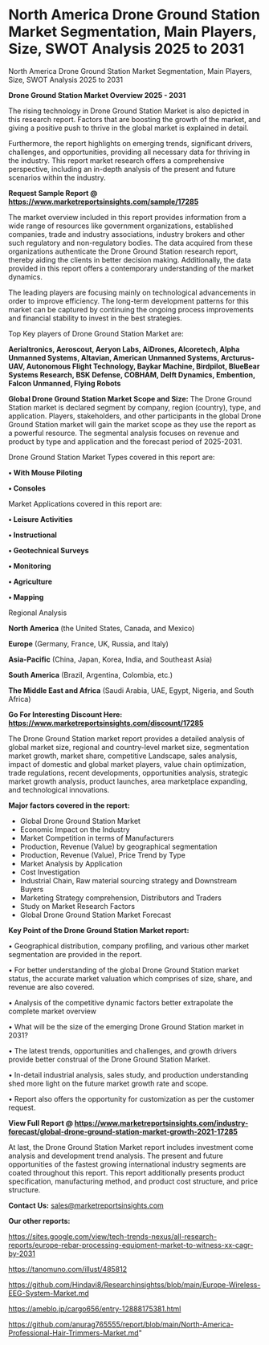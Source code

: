 # North America Drone Ground Station Market Segmentation, Main Players, Size, SWOT Analysis 2025 to 2031
 North America Drone Ground Station Market Segmentation, Main Players, Size, SWOT Analysis 2025 to 2031

<Strong> Drone Ground Station Market Overview 2025 - 2031</strong>

The rising technology in Drone Ground Station Market is also depicted in this research report. Factors that are boosting the growth of the market, and giving a positive push to thrive in the global market is explained in detail.

Furthermore, the report highlights on emerging trends, significant drivers, challenges, and opportunities, providing all necessary data for thriving in the industry. This report market research offers a comprehensive perspective, including an in-depth analysis of the present and future scenarios within the industry.

<strong>Request Sample Report @ <a href=https://www.marketreportsinsights.com/sample/17285>https://www.marketreportsinsights.com/sample/17285</a></strong>

The market overview included in this report provides information from a wide range of resources like government organizations, established companies, trade and industry associations, industry brokers and other such regulatory and non-regulatory bodies. The data acquired from these organizations authenticate the Drone Ground Station research report, thereby aiding the clients in better decision making. Additionally, the data provided in this report offers a contemporary understanding of the market dynamics.

The leading players are focusing mainly on technological advancements in order to improve efficiency. The long-term development patterns for this market can be captured by continuing the ongoing process improvements and financial stability to invest in the best strategies.

Top Key players of Drone Ground Station Market are:

<strong>Aerialtronics, Aeroscout, Aeryon Labs, AiDrones, Alcoretech, Alpha Unmanned Systems, Altavian, American Unmanned Systems, Arcturus-UAV, Autonomous Flight Technology, Baykar Machine, Birdpilot, BlueBear Systems Research, BSK Defense, COBHAM, Delft Dynamics, Embention, Falcon Unmanned, Flying Robots</strong>

<strong><b>Global Drone Ground Station Market Scope and Size:</b></strong>
The Drone Ground Station market is declared segment by company, region (country), type, and application. Players, stakeholders, and other participants in the global Drone Ground Station market will gain the market scope as they use the report as a powerful resource. The segmental analysis focuses on revenue and product by type and application and the forecast period of 2025-2031.

Drone Ground Station Market Types covered in this report are:

<strong>• With Mouse Piloting

• Consoles</strong>

Market Applications covered in this report are:

<strong>• Leisure Activities

• Instructional

• Geotechnical Surveys

• Monitoring

• Agriculture

• Mapping</strong> 

Regional Analysis

<strong>North America</strong> (the United States, Canada, and Mexico)

<strong>Europe</strong> (Germany, France, UK, Russia, and Italy)

<strong>Asia-Pacific</strong> (China, Japan, Korea, India, and Southeast Asia)

<strong>South America</strong> (Brazil, Argentina, Colombia, etc.)

<strong>The Middle East and Africa</strong> (Saudi Arabia, UAE, Egypt, Nigeria, and South Africa)

<strong>Go For Interesting Discount Here: <a href=https://www.marketreportsinsights.com/discount/17285>https://www.marketreportsinsights.com/discount/17285</a></strong>

The Drone Ground Station market report provides a detailed analysis of global market size, regional and country-level market size, segmentation market growth, market share, competitive Landscape, sales analysis, impact of domestic and global market players, value chain optimization, trade regulations, recent developments, opportunities analysis, strategic market growth analysis, product launches, area marketplace expanding, and technological innovations.

<strong><b>Major factors covered in the report:</b></strong>
<ul>
  <li>Global Drone Ground Station Market </li>
  <li>Economic Impact on the Industry</li>
  <li>Market Competition in terms of Manufacturers</li>
  <li>Production, Revenue (Value) by geographical segmentation</li>
  <li>Production, Revenue (Value), Price Trend by Type</li>
  <li>Market Analysis by Application</li>
  <li>Cost Investigation</li>
  <li>Industrial Chain, Raw material sourcing strategy and Downstream Buyers</li>
  <li>Marketing Strategy comprehension, Distributors and Traders</li>
  <li>Study on Market Research Factors</li>
  <li>Global Drone Ground Station Market Forecast</li>
</ul>

<strong><b>Key Point of the Drone Ground Station Market report:</b></strong>

• Geographical distribution, company profiling, and various other market segmentation are provided in the report.

• For better understanding of the global Drone Ground Station market status, the accurate market valuation which comprises of size, share, and revenue are also covered.

• Analysis of the competitive dynamic factors better extrapolate the complete market overview

• What will be the size of the emerging Drone Ground Station market in 2031?

• The latest trends, opportunities and challenges, and growth drivers provide better construal of the Drone Ground Station Market.

• In-detail industrial analysis, sales study, and production understanding shed more light on the future market growth rate and scope.

• Report also offers the opportunity for customization as per the customer request.

<strong><b>View Full Report @ <a href=https://www.marketreportsinsights.com/industry-forecast/global-drone-ground-station-market-growth-2021-17285>https://www.marketreportsinsights.com/industry-forecast/global-drone-ground-station-market-growth-2021-17285</a></b></strong>


At last, the Drone Ground Station Market report includes investment come analysis and development trend analysis. The present and future opportunities of the fastest growing international industry segments are coated throughout this report. This report additionally presents product specification, manufacturing method, and product cost structure, and price structure.

<strong>Contact Us:</strong>
sales@marketreportsinsights.com

<strong>Our other reports:</strong>

<a href=https://sites.google.com/view/tech-trends-nexus/all-research-reports/europe-rebar-processing-equipment-market-to-witness-xx-cagr-by-2031>https://sites.google.com/view/tech-trends-nexus/all-research-reports/europe-rebar-processing-equipment-market-to-witness-xx-cagr-by-2031</a>

<a href=https://tanomuno.com/illust/485812>https://tanomuno.com/illust/485812</a>

<a href=https://github.com/Hindavi8/Researchinsightss/blob/main/Europe-Wireless-EEG-System-Market.md>https://github.com/Hindavi8/Researchinsightss/blob/main/Europe-Wireless-EEG-System-Market.md</a>

<a href=https://ameblo.jp/cargo656/entry-12888175381.html>https://ameblo.jp/cargo656/entry-12888175381.html</a>

<a href=https://github.com/anurag765555/report/blob/main/North-America-Professional-Hair-Trimmers-Market.md>https://github.com/anurag765555/report/blob/main/North-America-Professional-Hair-Trimmers-Market.md</a>"
